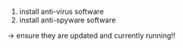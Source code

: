 1. install anti-virus software
2. install anti-spyware software

-> ensure they are updated and currently running!!